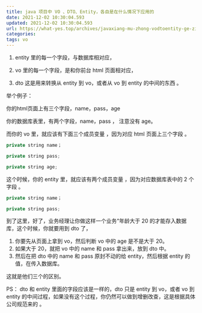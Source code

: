 ```yaml
---
title: java 项目中 VO 、DTO、Entity，各自是在什么情况下应用的
date: 2021-12-02 10:30:04.593
updated: 2021-12-02 10:30:04.593
url: https://what-yes.top/archives/javaxiang-mu-zhong-vodtoentity-ge-zi-shi-zai-shen-me-qing-kuang-xia-ying-yong-de
categories: 
tags: vo
---
```




1. entity 里的每一个字段，与数据库相对应，

2. vo 里的每一个字段，是和你前台 html 页面相对应，

3. dto 这是用来转换从 entity 到 vo，或者从 vo 到 entity 的中间的东西 。

举个例子：

你的html页面上有三个字段，name，pass，age

你的数据库表里，有两个字段，name，pass ， 注意没有 age。

而你的 vo 里，就应该有下面三个成员变量 ，因为对应 html 页面上三个字段 。

```java
private string name；

private string pass; 

private string age;
```

这个时候，你的 entity 里，就应该有两个成员变量 ，因为对应数据库表中的 2 个字段 。

```java
private string name；

private string pass;
```

到了这里，好了，业务经理让你做这样一个业务“年龄大于 20 的才能存入数据库，这个时候，你就要用到 dto 了，

1. 你要先从页面上拿到 vo，然后判断 vo 中的 age 是不是大于 20。
2. 如果大于 20，就把 vo 中的 name 和 pass 拿出来，放到 dto 中。
3. 然后在把 dto 中的 name 和 pass 原封不动的给 entity，然后根据 entity 的值，在传入数据库。

这就是他们三个的区别。

PS： dto 和 entity 里面的字段应该是一样的，dto 只是 entity 到 vo，或者 vo 到 entity 的中间过程，如果没有这个过程，你仍然可以做到增删改查，这是根据具体公司规范来的 。